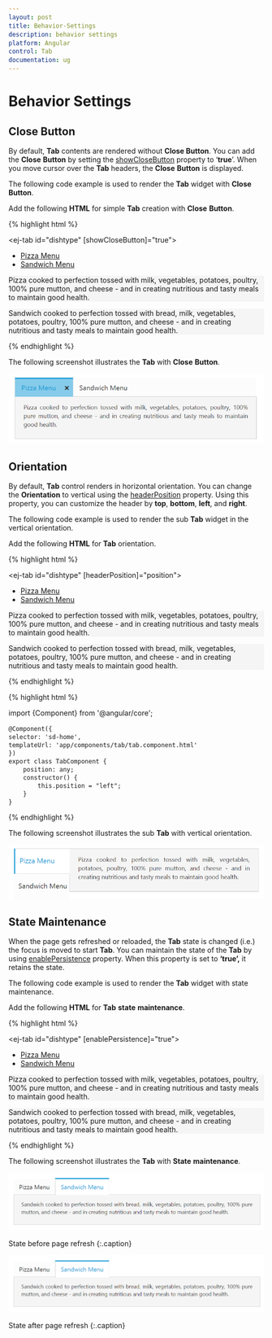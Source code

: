 ```yaml
---
layout: post
title: Behavior-Settings
description: behavior settings
platform: Angular
control: Tab
documentation: ug
---
```


# Behavior Settings

## Close Button

By default, **Tab** contents are rendered without **Close Button**. You can add the **Close** **Button** by setting the [showCloseButton](https://help.syncfusion.com/api/js/ejtab#members:showclosebutton) property to ‘**true**’. When you move cursor over the **Tab** headers, the **Close** **Button** is displayed.   

The following code example is used to render the **Tab** widget with **Close** **Button**.

Add the following **HTML** for simple **Tab** creation with **Close** **Button**.

{% highlight html %}

<ej-tab id="dishtype" [showCloseButton]="true">
    <ul>
        <li><a href="#pizza">Pizza Menu</a></li>
        <li><a href="#sandwich">Sandwich Menu</a></li>
    </ul>
    <div id="pizza" style="background-color: #F5F5F5">
        <!--Food item description-->
        <p>Pizza cooked to perfection tossed with milk, vegetables, potatoes, poultry, 100% pure mutton, and cheese - and in creating nutritious and tasty meals to maintain good health.</p>
    </div>
    <div id="sandwich" style="background-color: #F5F5F5">
        <!--dish description-->
        <p>Sandwich cooked to perfection tossed with bread, milk, vegetables, potatoes, poultry, 100% pure mutton, and cheese - and in creating nutritious and tasty meals to maintain good health.</p>
    </div>
</ej-tab>

{% endhighlight %}

The following screenshot illustrates the **Tab** with **Close** **Button**. 

![](Behavior-Settings_images/Behavior-Settings_img1.png) 

## Orientation

By default, **Tab** control renders in horizontal orientation. You can change the **Orientation** to vertical using the [headerPosition](https://help.syncfusion.com/api/js/ejtab#members:headerposition) property. Using  this property, you can customize the header by **top**, **bottom**, **left**, and **right**.

The following code example is used to render the sub **Tab** widget in the vertical orientation. 

Add the following **HTML** for **Tab** orientation.

{% highlight html %}

<ej-tab id="dishtype" [headerPosition]="position">
    <ul>
        <li><a href="#pizza">Pizza Menu</a></li>
        <li><a href="#sandwich">Sandwich Menu</a></li>
    </ul>
    <div id="pizza" style="background-color: #F5F5F5">
        <!--Food item description-->
        <p>Pizza cooked to perfection tossed with milk, vegetables, potatoes, poultry, 100% pure mutton, and cheese - and in creating nutritious and tasty meals to maintain good health.</p>
    </div>
    <div id="sandwich" style="background-color: #F5F5F5">
        <!--dish description-->
        <p>Sandwich cooked to perfection tossed with bread, milk, vegetables, potatoes, poultry, 100% pure mutton, and cheese - and in creating nutritious and tasty meals to maintain good health.</p>
    </div>
</ej-tab>

{% endhighlight %}

{% highlight html %}

import {Component} from '@angular/core';

    @Component({
    selector: 'sd-home',
    templateUrl: 'app/components/tab/tab.component.html'
    })
    export class TabComponent { 
        position: any;
        constructor() {
            this.position = "left";
        }
    }
    
{% endhighlight %}

The following screenshot illustrates the sub **Tab** with vertical orientation. 

![](Behavior-Settings_images/Behavior-Settings_img2.png) 

## State Maintenance

When the page gets refreshed or reloaded, the **Tab** state is changed (i.e.) the focus is moved to start **Tab**. You can maintain the state of the **Tab** by using [enablePersistence](https://help.syncfusion.com/api/js/ejtab#members:enablepersistence) property. When this property is set to **‘true’,** it retains the state. 

The following code example is used to render the **Tab** widget with state maintenance. 

Add the following **HTML** for **Tab** **state** **maintenance**.

{% highlight html %}

<ej-tab id="dishtype" [enablePersistence]="true">
    <ul>
        <li><a href="#pizza">Pizza Menu</a></li>
        <li><a href="#sandwich">Sandwich Menu</a></li>
    </ul>
    <div id="pizza" style="background-color: #F5F5F5">
        <!--Food item description-->
        <p>Pizza cooked to perfection tossed with milk, vegetables, potatoes, poultry, 100% pure mutton, and cheese - and in creating nutritious and tasty meals to maintain good health.</p>
    </div>
    <div id="sandwich" style="background-color: #F5F5F5">
        <!--dish description-->
        <p>Sandwich cooked to perfection tossed with bread, milk, vegetables, potatoes, poultry, 100% pure mutton, and cheese - and in creating nutritious and tasty meals to maintain good health.</p>
    </div>
</ej-tab>

{% endhighlight %}

The following screenshot illustrates the **Tab** with **State** **maintenance**.

![](Behavior-Settings_images/Behavior-Settings_img3.png)

State before page refresh
{:.caption}

![](Behavior-Settings_images/Behavior-Settings_img4.png)

State after page refresh
{:.caption}